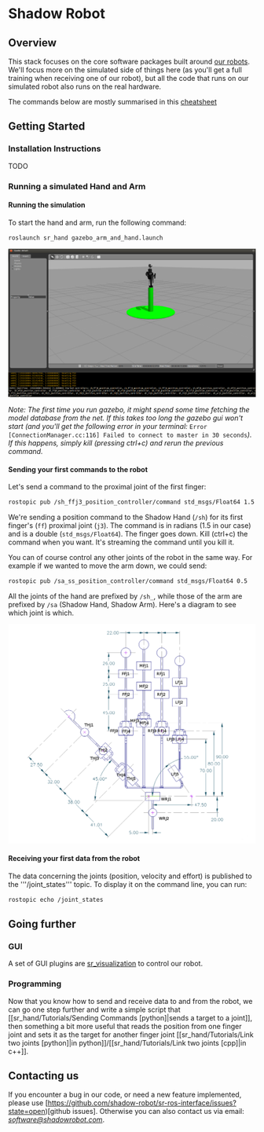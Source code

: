 # Shadow Robot

## Overview

This stack focuses on the core software packages built around [our robots](http://www.shadowrobot.com). We'll focus more on the simulated side of things here (as you'll get a full training when receiving one of our robot), but all the code that runs on our simulated robot also runs on the real hardware.

The commands below are mostly summarised in this [cheatsheet](/resources/ShadowROSCheatsheet.pdf)

## Getting Started

### Installation Instructions

TODO

### Running a simulated Hand and Arm

#### Running the simulation

To start the hand and arm, run the following command:

```bash
roslaunch sr_hand gazebo_arm_and_hand.launch
```

![Gazebo](/resources/launch_gazebo.png)

*Note: The first time you run gazebo, it might spend some time fetching the model database from the net. If this takes too long the gazebo gui won't start (and you'll get the following error in your terminal:*
`Error [ConnectionManager.cc:116] Failed to connect to master in 30 seconds`*). If this happens, simply kill (pressing ctrl+c) and rerun the previous command.*

#### Sending your first commands to the robot

Let's send a command to the proximal joint of the first finger:

```bash
rostopic pub /sh_ffj3_position_controller/command std_msgs/Float64 1.5
```

We're sending a position command to the Shadow Hand (`/sh`) for its first finger's (`ff`) proximal joint (`j3`). The command is in radians (1.5 in our case) and is a double (`std_msgs/Float64`). The finger goes down.
Kill (ctrl+c) the command when you want. It's streaming the command until you kill it.

You can of course control any other joints of the robot in the same way. For example if we wanted to move the arm down, we could send:

```bash
rostopic pub /sa_ss_position_controller/command std_msgs/Float64 0.5
```

All the joints of the hand are prefixed by `/sh_`, while those of the arm are prefixed by `/sa` (Shadow Hand, Shadow Arm). Here's a diagram to see which joint is which.

![Annotated Hand Diagram](/resources/annotated_hand.png)

#### Receiving your first data from the robot

The data concerning the joints (position, velocity and effort) is published to the '''/joint_states''' topic. To display it on the command line, you can run:

```bash
rostopic echo /joint_states
```

## Going further

### GUI

A set of GUI plugins are [sr_visualization](available) to control our robot.

### Programming

Now that you know how to send and receive data to and from the robot, we can go one step further and write a simple script that [[sr_hand/Tutorials/Sending Commands [python]|sends a target to a joint]], then something a bit more useful that reads the position from one finger joint and sets it as the target for
another finger joint [[sr_hand/Tutorials/Link two joints [python]|in python]]/[[sr_hand/Tutorials/Link two joints [cpp]|in c++]].

## Contacting us

If you encounter a bug in our code, or need a new feature implemented, please use [https://github.com/shadow-robot/sr-ros-interface/issues?state=open)[github issues]. Otherwise you can also contact us via email: *software@shadowrobot.com*.
